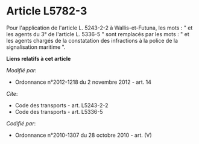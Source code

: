 # Article L5782-3

Pour l'application de l'article L. 5243-2-2 à Wallis-et-Futuna, les mots : " et les agents du 3° de l'article L. 5336-5 "
sont remplacés par les mots : " et les agents chargés de la constatation des infractions à la police de la signalisation
maritime ".

**Liens relatifs à cet article**

_Modifié par_:

  - Ordonnance n°2012-1218 du 2 novembre 2012 - art. 14

_Cite_:

  - Code des transports - art. L5243-2-2
  - Code des transports - art. L5336-5

_Codifié par_:

  - Ordonnance n°2010-1307 du 28 octobre 2010 - art. (V)
